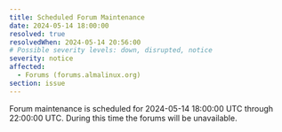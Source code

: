 ```yaml
---
title: Scheduled Forum Maintenance
date: 2024-05-14 18:00:00
resolved: true
resolvedWhen: 2024-05-14 20:56:00
# Possible severity levels: down, disrupted, notice
severity: notice
affected:
  - Forums (forums.almalinux.org)
section: issue
---
```


Forum maintenance is scheduled for 2024-05-14 18:00:00 UTC through 22:00:00 UTC.  During this time the forums will be unavailable.
